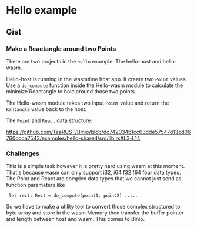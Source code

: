 # Hello example
## Gist

### Make a Reactangle around two Points

There are two projects in the `hello` example. The hello-host and hello-wasm.

Hello-host is running in the wasmtime host app. It create two `Point` values. Use a `do_compute` function inside the Hello-wasm module to calculate the minimize Reactangle to hold around those two points.

The Hello-wasm module takes two input `Point` value and return the `Rantangle` value back to the host.

The `Point` and `React` data structure:

https://github.com/TeaRUST/Binio/blob/dc742034b1cc63dde57547d13cd06760dcca7543/examples/hello-shared/src/lib.rs#L3-L14

### Challenges

This is a simple task however it is pretty hard using wasm at this moment. That's because wasm can only support i32, i64 f32 f64 four data types. The Point and React are complex data types that we cannot just send as function parameters like

` let rect: Rect = do_compute(point1, point2) .....`

So we have to make a utility tool to convert those complex structured to byte array and store in the wasm Memory then transfer the buffer pointer and length between host and wasm. This comes to Binio.

